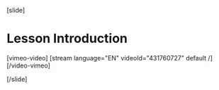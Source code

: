 [slide]
# Lesson Introduction

[vimeo-video]
[stream language="EN" videoId="431760727" default /]
[/video-vimeo]

[/slide]